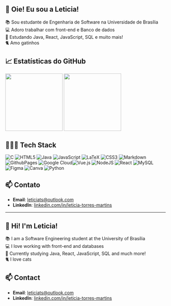 ## 👋 Oie! Eu sou a Leticia!

📚 Sou estudante de Engenharia de Software na Universidade de Brasília<br/>
💻 Adoro trabalhar com front-end e Banco de dados<br/>
🌱 Estudando Java, React, JavaScript, SQL e  muito mais!<br/>
🐈 Amo gatinhos<br/>

## 📈 Estatísticas do GitHub
<div>
  <img height="180em" src="https://github-readme-stats.vercel.app/api/top-langs/?username=leticiatmartins&layout=compact&langs_count=7&theme=radical"/>
  <img height="180em" src="https://github-readme-stats.vercel.app/api?username=leticiatmartins&theme=radical&include_all_commits=true&count_private=true"/>
  </div>
  
## 👩🏼‍💻 Tech Stack

![C](https://img.shields.io/badge/c-%2300599C.svg?style=for-the-badge&logo=c&logoColor=white) ![HTML5](https://img.shields.io/badge/html5-%23E34F26.svg?style=for-the-badge&logo=html5&logoColor=white) ![Java](https://img.shields.io/badge/java-%23ED8B00.svg?style=for-the-badge&logo=openjdk&logoColor=white) ![JavaScript](https://img.shields.io/badge/javascript-%23323330.svg?style=for-the-badge&logo=javascript&logoColor=%23F7DF1E) ![LaTeX](https://img.shields.io/badge/latex-%23008080.svg?style=for-the-badge&logo=latex&logoColor=white) ![CSS3](https://img.shields.io/badge/css3-%231572B6.svg?style=for-the-badge&logo=css3&logoColor=white) ![Markdown](https://img.shields.io/badge/markdown-%23000000.svg?style=for-the-badge&logo=markdown&logoColor=white) ![GithubPages](https://img.shields.io/badge/github%20pages-121013?style=for-the-badge&logo=github&logoColor=white) ![Google Cloud](https://img.shields.io/badge/GoogleCloud-%234285F4.svg?style=for-the-badge&logo=google-cloud&logoColor=white)![Vue.js](https://img.shields.io/badge/vue.js-%2335495e.svg?style=for-the-badge&logo=vuedotjs&logoColor=%234FC08D) ![NodeJS](https://img.shields.io/badge/node.js-6DA55F?style=for-the-badge&logo=node.js&logoColor=white) ![React](https://img.shields.io/badge/react-%2320232a.svg?style=for-the-badge&logo=react&logoColor=%2361DAFB) ![MySQL](https://img.shields.io/badge/mysql-4479A1.svg?style=for-the-badge&logo=mysql&logoColor=white) ![Figma](https://img.shields.io/badge/figma-%23F24E1E.svg?style=for-the-badge&logo=figma&logoColor=white) ![Canva](https://img.shields.io/badge/Canva-%2300C4CC.svg?style=for-the-badge&logo=Canva&logoColor=white) ![Python](https://img.shields.io/badge/Python-ffcc00.svg?style=for-the-badge&logo=python&logoColor=306998)



## 📫 Contato
- **Email**: [leticiats@outlook.com](mailto:leticiats@outlook.com)
- **LinkedIn**: [linkedin.com/in/leticia-torres-martins](https://www.linkedin.com/in/leticia-torres-martins/)

---

## 👋 Hi! I'm Leticia!

📚 I am a Software Engineering student at the University of Brasília<br/>
💻 I love working with front-end and databases<br/>
🌱 Currently studying Java, React, JavaScript, SQL and much more!<br/>
🐈 I love cats<br/>

## 📫 Contact
- **Email**: [leticiats@outlook.com](mailto:leticiats@outlook.com)
- **LinkedIn**: [linkedin.com/in/leticia-torres-martins](https://www.linkedin.com/in/leticia-torres-martins/)

